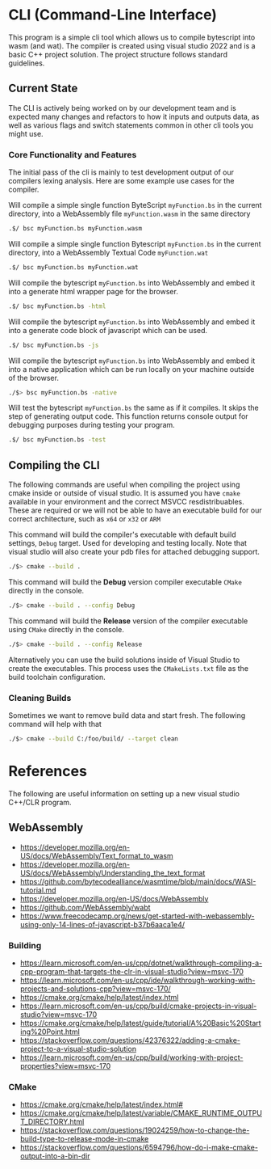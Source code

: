 # CLI (Command-Line Interface)

This program is a simple cli tool which allows us to compile bytescript into wasm (and wat). The compiler is created using visual studio 2022 and is a basic C++ project solution. The project structure follows standard guidelines. 

## Current State

The CLI is actively being worked on by our development team and is expected many changes and refactors to how it inputs and outputs data, as well as various flags and switch statements common in other cli tools you might use.

### Core Functionality and Features

The initial pass of the cli is mainly to test development output of our compilers lexing analysis. Here are some example use cases for the compiler.

Will compile a simple single function ByteScript `myFunction.bs` in the current directory, into a WebAssembly file `myFunction.wasm` in the same directory

```bash
.$/ bsc myFunction.bs myFunction.wasm
```

Will compile a simple single function Bytescript `myFunction.bs` in the current directory, into a WebAssembly Textual Code `myFunction.wat`

```bash
.$/ bsc myFunction.bs myFunction.wat
```

Will compile the bytescript `myFunction.bs` into WebAssembly and embed it into a generate html wrapper page for the browser.

```bash
.$/ bsc myFunction.bs -html
```
Will compile the bytescript `myFunction.bs` into WebAssembly and embed it into a generate code block of javascript which can be used.

```bash
.$/ bsc myFunction.bs -js
```

Will compile the bytescript `myFunction.bs` into WebAssembly and embed it into a native application which can be run locally on your machine outside of the browser.

```bash
./$> bsc myFunction.bs -native
```

Will test the bytescript `myFunction.bs` the same as if it compiles. It skips the step of generating output code. This function returns console output for debugging purposes during testing your program.

```bash
.$/ bsc myFunction.bs -test
```
 
## Compiling the CLI

The following commands are useful when compiling the project using cmake inside or outside of visual studio. It is assumed you have `cmake` available in your environment and the correct MSVCC resdistribuables. These are required or we will not be able to have an executable build for our correct architecture, such as `x64` or `x32` or `ARM`

This command will build the compiler's executable with default build settings, `Debug` target. Used for developing and testing locally. Note that visual studio will also create your pdb files for attached debugging support.

```bash
./$> cmake --build .
```

This command will build the **Debug** version compiler executable `CMake` directly in the console. 

```bash
./$> cmake --build . --config Debug
```

This command will build the **Release** version of the compiler executable using `CMake` directly in the console.

```bash
./$> cmake --build . --config Release
```

 Alternatively you can use the build solutions inside of Visual Studio to create the executables. This process uses the `CMakeLists.txt` file as the build toolchain configuration.
 
 ### Cleaning Builds
 
 Sometimes we want to remove build data and start fresh. The following command will help with that
 
 ```bash
 ./$> cmake --build C:/foo/build/ --target clean
 ```

# References

The following are useful information on setting up a new visual studio C++/CLR program. 

## WebAssembly

- https://developer.mozilla.org/en-US/docs/WebAssembly/Text_format_to_wasm
- https://developer.mozilla.org/en-US/docs/WebAssembly/Understanding_the_text_format
- https://github.com/bytecodealliance/wasmtime/blob/main/docs/WASI-tutorial.md
- https://developer.mozilla.org/en-US/docs/WebAssembly
- https://github.com/WebAssembly/wabt
- https://www.freecodecamp.org/news/get-started-with-webassembly-using-only-14-lines-of-javascript-b37b6aaca1e4/

### Building

- https://learn.microsoft.com/en-us/cpp/dotnet/walkthrough-compiling-a-cpp-program-that-targets-the-clr-in-visual-studio?view=msvc-170
- https://learn.microsoft.com/en-us/cpp/ide/walkthrough-working-with-projects-and-solutions-cpp?view=msvc-170/
- https://cmake.org/cmake/help/latest/index.html
- https://learn.microsoft.com/en-us/cpp/build/cmake-projects-in-visual-studio?view=msvc-170
- https://cmake.org/cmake/help/latest/guide/tutorial/A%20Basic%20Starting%20Point.html
- https://stackoverflow.com/questions/42376322/adding-a-cmake-project-to-a-visual-studio-solution
- https://learn.microsoft.com/en-us/cpp/build/working-with-project-properties?view=msvc-170

### CMake

- https://cmake.org/cmake/help/latest/index.html#
- https://cmake.org/cmake/help/latest/variable/CMAKE_RUNTIME_OUTPUT_DIRECTORY.html
- https://stackoverflow.com/questions/19024259/how-to-change-the-build-type-to-release-mode-in-cmake
- https://stackoverflow.com/questions/6594796/how-do-i-make-cmake-output-into-a-bin-dir